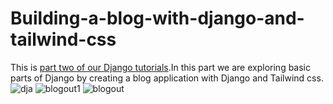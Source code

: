 # Building-a-blog-with-django-and-tailwind-css
This is <a href="https://codesnnippets.com/creating-a-blog-application-with-python-django-and-tailwind-css-django-part-2/">part two of our Django tutorials</a>.In this part we are exploring basic parts of Django by creating a blog application with Django and Tailwind css.
![dja](https://user-images.githubusercontent.com/71964085/132952888-8198afa8-051c-4de8-8ca9-efb1c9eaba5e.PNG)
![blogout1](https://user-images.githubusercontent.com/71964085/132952905-8c0176a0-1429-44c8-bd51-f88711c665cf.PNG)
![blogout](https://user-images.githubusercontent.com/71964085/132952920-e2971eb8-5350-4866-a081-faadd44a7541.PNG)



